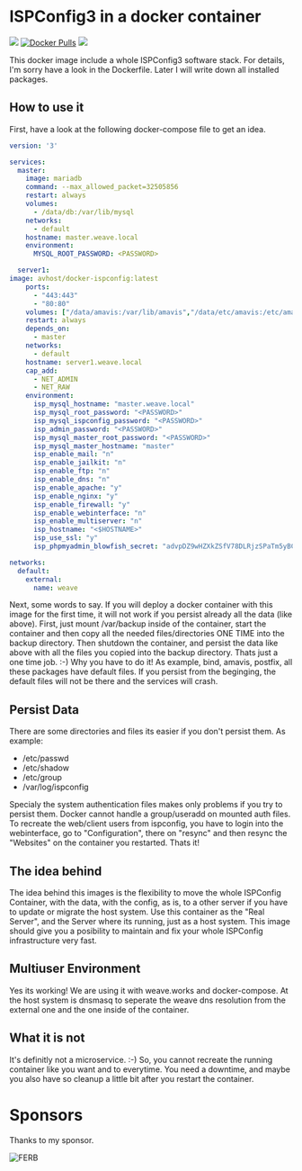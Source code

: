 # ISPConfig3 in a docker container


<a href="https://riot.im/app/#/room/#support:matrix.aventer.biz" target="_new"><img src="https://img.shields.io/static/v1?label=Chat&message=Matrix&color=brightgreen"></a></span></a>
<a href="https://hub.docker.com/r/avhost/docker-ispconfig" target="_new">![Docker Pulls](https://img.shields.io/docker/pulls/avhost/docker-ispconfig)</a>
<a href="https://liberapay.com/AVENTER" target="_new"><img src="https://img.shields.io/liberapay/receives/AVENTER.svg?logo=liberapay"></a>

This docker image include a whole ISPConfig3 software stack. For details, I'm sorry have a look in the Dockerfile. Later I will write down all installed packages.

## How to use it

First, have a look at the following docker-compose file to get an idea.

```yaml
version: '3'

services:
  master:
    image: mariadb
    command: --max_allowed_packet=32505856
    restart: always
    volumes:
      - /data/db:/var/lib/mysql
    networks:
      - default
    hostname: master.weave.local
    environment:
      MYSQL_ROOT_PASSWORD: <PASSWORD>

  server1:
image: avhost/docker-ispconfig:latest
    ports:
      - "443:443"
      - "80:80"
    volumes: ["/data/amavis:/var/lib/amavis","/data/etc/amavis:/etc/amavis", "/data/letsencrypt:/etc/letsencrypt", "/data/etc/apache2/sites-available:/etc/apache2/sites-available", "/data/etc/apache2/sites-enabled:/etc/apache2/sites-enabled", "/data/www:/var/www/", "/data/backup:/var/backup/", "/data/usr:/usr/local/ispconfig", "/data/etc/cron.d:/etc/cron.d", "/data/kis/bind:/etc/bind", "/data/mail:/var/vmail/"]
    restart: always
    depends_on:
      - master
    networks:
      - default
    hostname: server1.weave.local
    cap_add:
      - NET_ADMIN
      - NET_RAW
    environment:
      isp_mysql_hostname: "master.weave.local"
      isp_mysql_root_password: "<PASSWORD>"
      isp_mysql_ispconfig_password: "<PASSWORD>"
      isp_admin_password: "<PASSWORD>"
      isp_mysql_master_root_password: "<PASSWORD>"
      isp_mysql_master_hostname: "master"
      isp_enable_mail: "n"
      isp_enable_jailkit: "n"
      isp_enable_ftp: "n"
      isp_enable_dns: "n"
      isp_enable_apache: "y"
      isp_enable_nginx: "y"
      isp_enable_firewall: "y"
      isp_enable_webinterface: "n"
      isp_enable_multiserver: "n"
      isp_hostname: "<$HOSTNAME>"
      isp_use_ssl: "y"
      isp_phpmyadmin_blowfish_secret: "advpDZ9wHZXkZSfV78DLRjzSPaTm5yBC"

networks:
  default:
    external:
      name: weave
```

Next, some words to say. If you will deploy a docker container with this image for the first time, it will not work if you persist already all the data (like above). First, just mount /var/backup inside of the container, start the container and then copy all the needed files/directories ONE TIME into the backup directory. Then shutdown the container, and persist the data like above with all the files you copied into the backup directory. Thats just a one time job. :-) Why you have to do it! As example, bind, amavis, postfix, all these packages have default files. If you persist from the beginging, the default files will not be there and the services will crash.

## Persist Data

There are some directories and files its easier if you don't persist them. As example:

- /etc/passwd
- /etc/shadow
- /etc/group
- /var/log/ispconfig

Specialy the system authentication files makes only problems if you try to persist them. Docker cannot handle a group/useradd on mounted auth files. To recreate the web/client users from ispconfig, you have to login into the webinterface, go to "Configuration", there on "resync" and then resync the "Websites" on the container you restarted. Thats it!

## The idea behind

The idea behind this images is the flexibility to move the whole ISPConfig Container, with the data, with the config, as is, to a other server if you have to update or migrate the host system. Use this container as the "Real Server", and the Server where its running, just as a host system. This image should give you a posibility to maintain and fix your whole ISPConfig infrastructure very fast.

## Multiuser Environment

Yes its working! We are using it with weave.works and docker-compose. At the host system is dnsmasq to seperate the weave dns resolution from the external one and the one inside of the container.

## What it is not

It's definitly not a microservice. :-) So, you cannot recreate the running container like you want and to everytime. You need a downtime, and maybe you also have so cleanup a little bit after you restart the container.

# Sponsors

Thanks to my sponsor.

![FERB](https://avatars.githubusercontent.com/u/98983967?s=60&v=4)
